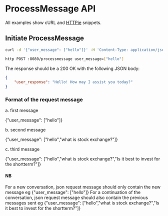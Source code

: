# ProcessMessage API

All examples show cURL and [HTTPie](https://httpie.io/cli) snippets.

## Initiate ProcessMessage

```sh
curl -d '{"user_message": ["hello"]}' -H 'Content-Type: application/json' http://localhost:8080/processmessage

http POST :8080/processmessage user_message=["hello"]
```

The response should be a 200 OK with the following JSON body:

```json
{
    "user_response": "Hello! How may I assist you today?"
}
```

### Format of the request message

a. first message

{"user_message": ["hello"]}

b. second message

{"user_message": ["hello","what is stock exchange?"]}

c. third message

{"user_message": ["hello","what is stock exchange?","Is it best to invest for the shortterm?"]}

#### NB

For a new conversation, json request message should only contain the new message eg {"user_message": ["hello"]}
For a continuation of the conversation, json request message should also contain the previous messages sent
eg {"user_message": ["hello","what is stock exchange?","Is it best to invest for the shortterm?"]}
